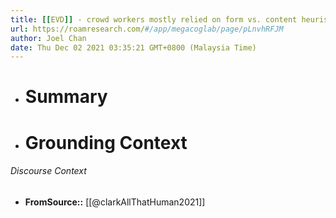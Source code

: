 ```yaml
---
title: [[EVD]] - crowd workers mostly relied on form vs. content heuristics to make their judgments about human-likeness of generate text - [[@clarkAllThatHuman2021]]
url: https://roamresearch.com/#/app/megacoglab/page/pLnvhRFJM
author: Joel Chan
date: Thu Dec 02 2021 03:35:21 GMT+0800 (Malaysia Time)
---
```


- # Summary
- # Grounding Context

###### Discourse Context

- **FromSource::** [[@clarkAllThatHuman2021]]
